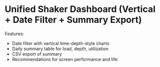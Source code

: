 # Unified Shaker Dashboard (Vertical + Date Filter + Summary Export)

Features:
- Date filter with vertical time-depth-style charts
- Daily summary table for load, depth, utilization
- CSV export of summary
- Recommendations for screen performance and life
